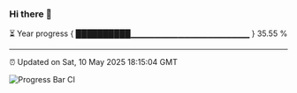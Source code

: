 ### Hi there 👋

⏳ Year progress { ██████████▁▁▁▁▁▁▁▁▁▁▁▁▁▁▁▁▁▁▁▁ } 35.55 %

---

⏰ Updated on Sat, 10 May 2025 18:15:04 GMT

![Progress Bar CI](https://github.com/code-lakshay/GitHub-Actions-Demo/workflows/Progress%20Bar%20CI/badge.svg)
